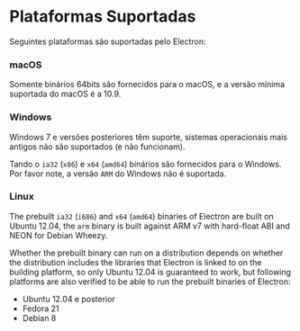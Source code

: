 # Plataformas Suportadas

Seguintes plataformas são suportadas pelo Electron:

### macOS

Somente binários 64bits são fornecidos para o macOS, e a versão mínima suportada do macOS é a 10.9.

### Windows

Windows 7 e versões posteriores têm suporte, sistemas operacionais mais antigos não são suportados (e não funcionam).

Tando o `ia32` (`x86`) e `x64` (`amd64`) binários são fornecidos para o Windows. Por favor note, a versão `ARM` do Windows não é suportada.

### Linux

The prebuilt `ia32` (`i686`) and `x64` (`amd64`) binaries of Electron are built on Ubuntu 12.04, the `arm` binary is built against ARM v7 with hard-float ABI and NEON for Debian Wheezy.

Whether the prebuilt binary can run on a distribution depends on whether the distribution includes the libraries that Electron is linked to on the building platform, so only Ubuntu 12.04 is guaranteed to work, but following platforms are also verified to be able to run the prebuilt binaries of Electron:

* Ubuntu 12.04 e posterior
* Fedora 21
* Debian 8